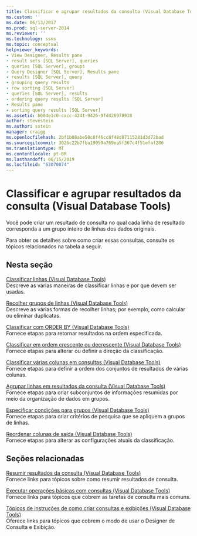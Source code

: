 ```yaml
---
title: Classificar e agrupar resultados da consulta (Visual Database Tools) | Microsoft Docs
ms.custom: ''
ms.date: 06/13/2017
ms.prod: sql-server-2014
ms.reviewer: ''
ms.technology: ssms
ms.topic: conceptual
helpviewer_keywords:
- View Designer, Results pane
- result sets [SQL Server], queries
- queries [SQL Server], groups
- Query Designer [SQL Server], Results pane
- results [SQL Server], query
- grouping query results
- row sorting [SQL Server]
- queries [SQL Server], results
- ordering query results [SQL Server]
- Results pane
- sorting query results [SQL Server]
ms.assetid: b004e1c0-cacc-4241-9426-9fd426978918
author: stevestein
ms.author: sstein
manager: craigg
ms.openlocfilehash: 2bf1b08abe58c8f46cc8f48d87115281d3d72bad
ms.sourcegitcommit: 3026c22b7fba19059a769ea5f367c4f51efaf286
ms.translationtype: MT
ms.contentlocale: pt-BR
ms.lasthandoff: 06/15/2019
ms.locfileid: "63070874"
---
```

# <a name="sort-and-group-query-results-visual-database-tools"></a>Classificar e agrupar resultados da consulta (Visual Database Tools)
  Você pode criar um resultado de consulta no qual cada linha de resultado corresponda a um grupo inteiro de linhas dos dados originais.  
  
 Para obter os detalhes sobre como criar essas consultas, consulte os tópicos relacionados na tabela a seguir.  
  
## <a name="in-this-section"></a>Nesta seção  
 [Classificar linhas &#40;Visual Database Tools&#41;](visual-database-tools.md)  
 Descreve as várias maneiras de classificar linhas e por que devem ser usadas.  
  
 [Recolher grupos de linhas &#40;Visual Database Tools&#41;](collapse-groups-of-rows-visual-database-tools.md)  
 Descreve as várias formas de recolher linhas; por exemplo, como calcular ou eliminar duplicatas.  
  
 [Classificar com ORDER BY &#40;Visual Database Tools&#41;](sort-with-order-by-visual-database-tools.md)  
 Fornece etapas para retornar resultados na ordem especificada.  
  
 [Classificar em ordem crescente ou decrescente &#40;Visual Database Tools&#41;](sort-in-ascending-or-descending-order-visual-database-tools.md)  
 Fornece etapas para alterar ou definir a direção da classificação.  
  
 [Classificar várias colunas em consultas &#40;Visual Database Tools&#41;](sort-multiple-columns-in-queries-visual-database-tools.md)  
 Fornece etapas para definir a ordem dos conjuntos de resultados de várias colunas.  
  
 [Agrupar linhas em resultados da consulta &#40;Visual Database Tools&#41;](group-rows-in-query-results-visual-database-tools.md)  
 Fornece etapas para criar subconjuntos de informações resumidas por meio da organização de dados em grupos.  
  
 [Especificar condições para grupos &#40;Visual Database Tools&#41;](specify-conditions-for-groups-visual-database-tools.md)  
 Fornece etapas para criar critérios de pesquisa que se apliquem a grupos de linhas.  
  
 [Reordenar colunas de saída &#40;Visual Database Tools&#41;](reorder-output-columns-visual-database-tools.md)  
 Fornece etapas para alterar as configurações atuais da classificação.  
  
## <a name="related-sections"></a>Seções relacionadas  
 [Resumir resultados da consulta &#40;Visual Database Tools&#41;](summarize-query-results-visual-database-tools.md)  
 Fornece links para tópicos sobre como resumir resultados de consulta.  
  
 [Executar operações básicas com consultas &#40;Visual Database Tools&#41;](perform-basic-operations-with-queries-visual-database-tools.md)  
 Fornece links para tópicos que cobrem as tarefas de consulta mais comuns.  
  
 [Tópicos de instruções de como criar consultas e exibições &#40;Visual Database Tools&#41;](design-queries-and-views-how-to-topics-visual-database-tools.md)  
 Oferece links para tópicos que cobrem o modo de usar o Designer de Consulta e Exibição.  
  
  
